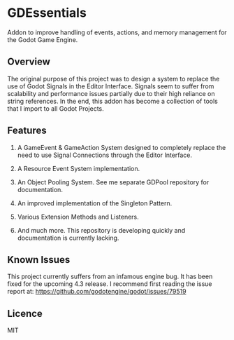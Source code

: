GDEssentials
=================
Addon to improve handling of events, actions, and memory management for the Godot Game Engine.

Overview
----
The original purpose of this project was to design a system to replace the use of Godot Signals in the Editor Interface. Signals seem to suffer from scalability and performance issues partially due to their high reliance on string references. In the end, this addon has become a collection of tools that I import to all Godot Projects.

Features
----
1. A GameEvent & GameAction System designed to completely replace the need to use Signal Connections through the Editor Interface.

2. A Resource Event System implementation.

3. An Object Pooling System. See me separate GDPool repository for documentation.

4. An improved implementation of the Singleton Pattern.

5. Various Extension Methods and Listeners.

6. And much more. This repository is developing quickly and documentation is currently lacking.

Known Issues
----
This project currently suffers from an infamous engine bug. It has been fixed for the upcoming 4.3 release. I recommend first reading the issue report at:
https://github.com/godotengine/godot/issues/79519

Licence
---
MIT
